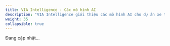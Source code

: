 ```yaml
---
title: VIA Intelligence - Các mô hình AI
description: "VIA Intelligence giới thiệu các mô hình AI cho dự án xe tự hành và cách áp dụng chúng trong môi trường giả lập và phần cứng của VIA."
weight: 35
collapsible: true
---
```


Đang cập nhật...
